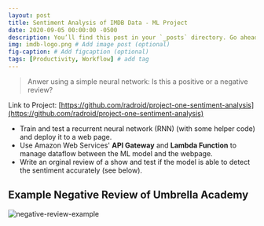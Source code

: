 ```yaml
---
layout: post
title: Sentiment Analysis of IMDB Data - ML Project
date: 2020-09-05 00:00:00 -0500
description: You’ll find this post in your `_posts` directory. Go ahead and edit it and re-build the site to see your changes. # Add post description (optional)
img: imdb-logo.png # Add image post (optional)
fig-caption: # Add figcaption (optional)
tags: [Productivity, Workflow] # add tag
---
```


> Anwer using a simple neural network: Is this a positive or a negative review?

Link to Project: [https://github.com/radroid/project-one-sentiment-analysis](https://github.com/radroid/project-one-sentiment-analysis)

* Train and test a recurrent neural network (RNN) (with some helper code) and deploy it to a web page.
* Use Amazon Web Services' **API Gateway** and **Lambda Function** to manage dataflow between the ML model and the webpage.
* Write an orginal review of a show and test if the model is able to detect the sentiment accurately (see below).

## Example Negative Review of Umbrella Academy
![negative-review-example]({{site.baseurl}}/assets/img/negative-review-example.png)